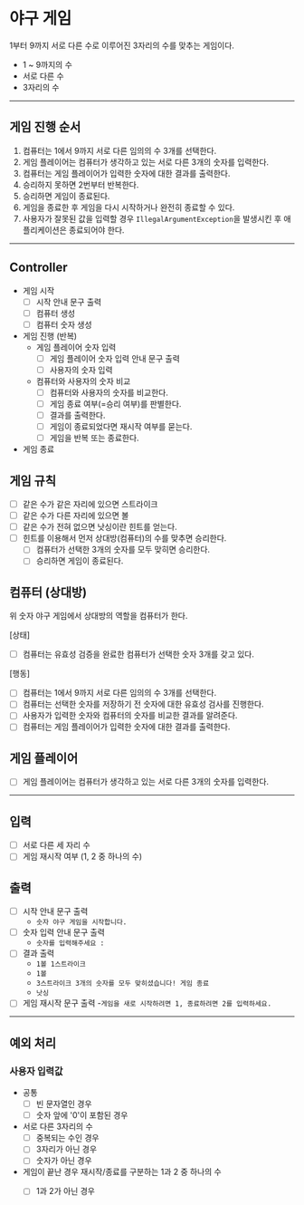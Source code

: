 # 야구 게임
1부터 9까지 서로 다른 수로 이루어진 3자리의 수를 맞추는 게임이다.
- 1 ~ 9까지의 수
- 서로 다른 수
- 3자리의 수
---
## 게임 진행 순서
1. 컴퓨터는 1에서 9까지 서로 다른 임의의 수 3개를 선택한다.
2. 게임 플레이어는 컴퓨터가 생각하고 있는 서로 다른 3개의 숫자를 입력한다.
3. 컴퓨터는 게임 플레이어가 입력한 숫자에 대한 결과를 출력한다.
4. 승리하지 못하면 2번부터 반복한다.
5. 승리하면 게임이 종료된다.
6. 게임을 종료한 후 게임을 다시 시작하거나 완전히 종료할 수 있다.
7. 사용자가 잘못된 값을 입력할 경우 `IllegalArgumentException`을 발생시킨 후 애플리케이션은 종료되어야 한다.
---
## Controller
- 게임 시작
  - [ ] 시작 안내 문구 출력
  - [ ] 컴퓨터 생성
  - [ ] 컴퓨터 숫자 생성
  
- 게임 진행 (반복)
  - 게임 플레이어 숫자 입력
    - [ ] 게임 플레이어 숫자 입력 안내 문구 출력
    - [ ] 사용자의 숫자 입력
  - 컴퓨터와 사용자의 숫자 비교
    - [ ] 컴퓨터와 사용자의 숫자를 비교한다.
    - [ ] 게임 종료 여부(=승리 여부)를 판별한다.
    - [ ] 결과를 출력한다.
    - [ ] 게임이 종료되었다면 재시작 여부를 묻는다.
    - [ ] 게임을 반복 또는 종료한다.
    
- 게임 종료

## 게임 규칙
- [ ] 같은 수가 같은 자리에 있으면 스트라이크
- [ ] 같은 수가 다른 자리에 있으면 볼
- [ ] 같은 수가 전혀 없으면 낫싱이란 힌트를 얻는다.
- [ ] 힌트를 이용해서 먼저 상대방(컴퓨터)의 수를 맞추면 승리한다.
  - [ ] 컴퓨터가 선택한 3개의 숫자를 모두 맞히면 승리한다.
  - [ ] 승리하면 게임이 종료된다.

## 컴퓨터 (상대방)
위 숫자 야구 게임에서 상대방의 역할을 컴퓨터가 한다.

[상태]
- [ ] 컴퓨터는 유효성 검증을 완료한 컴퓨터가 선택한 숫자 3개를 갖고 있다.

[행동]
- [ ] 컴퓨터는 1에서 9까지 서로 다른 임의의 수 3개를 선택한다.
- [ ] 컴퓨터는 선택한 숫자를 저장하기 전 숫자에 대한 유효성 검사를 진행한다.
- [ ] 사용자가 입력한 숫자와 컴퓨터의 숫자를 비교한 결과를 알려준다.
- [ ] 컴퓨터는 게임 플레이어가 입력한 숫자에 대한 결과를 출력한다.

## 게임 플레이어
- [ ] 게임 플레이어는 컴퓨터가 생각하고 있는 서로 다른 3개의 숫자를 입력한다.
---
## 입력
- [ ] 서로 다른 세 자리 수
- [ ] 게임 재시작 여부 (1, 2 중 하나의 수)

## 출력
- [ ] 시작 안내 문구 출력
  - `숫자 야구 게임을 시작합니다.`
- [ ] 숫자 입력 안내 문구 출력
  - `숫자를 입력해주세요 : `
- [ ] 결과 출력
  - `1볼 1스트라이크`
  - `1볼`
  - `3스트라이크
    3개의 숫자를 모두 맞히셨습니다! 게임 종료`
  - `낫싱`
- [ ] 게임 재시작 문구 출력
  -`게임을 새로 시작하려면 1, 종료하려면 2를 입력하세요.`
---
## 예외 처리
### 사용자 입력값
- 공통
  - [ ] 빈 문자열인 경우
  - [ ] 숫자 앞에 '0'이 포함된 경우
- 서로 다른 3자리의 수
  - [ ] 중복되는 수인 경우
  - [ ] 3자리가 아닌 경우
  - [ ] 숫자가 아닌 경우
- 게임이 끝난 경우 재시작/종료를 구분하는 1과 2 중 하나의 수
  - [ ] 1과 2가 아닌 경우

